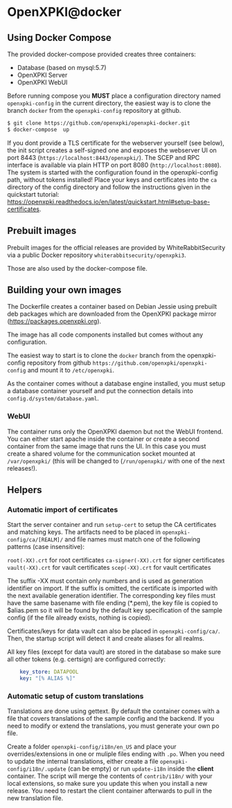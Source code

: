 # OpenXPKI@docker

## Using Docker Compose

The provided docker-compose provided creates three containers:

- Database (based on mysql:5.7)
- OpenXPKI Server
- OpenXPKI WebUI

Before running compose you **MUST** place a configuration directory named `openxpki-config` in the current directory, the easiest way is to clone the branch `docker` from the `openxpki-config` repository at github.

```bash
$ git clone https://github.com/openxpki/openxpki-docker.git
$ docker-compose  up 
```

If you dont provide a TLS certificate for the webserver yourself (see below), the init script creates a self-signed one and exposes the webserver UI on port 8443 (`https://localhost:8443/openxpki/`). The SCEP and RPC interface is available via plain HTTP on port 8080 (`http://localhost:8080`). The system is started with the configuration found in the openxpki-config path, without tokens installed! Place your keys and certificates into the `ca` directory of the config directory and follow the instructions given in the quickstart tutorial: https://openxpki.readthedocs.io/en/latest/quickstart.html#setup-base-certificates.

## Prebuilt images

Prebuilt images for the official releases are provided by WhiteRabbitSecurity via a public Docker repository `whiterabbitsecurity/openxpki3`. 

Those are also used by the docker-compose file.

## Building your own images

The Dockerfile creates a container based on Debian Jessie using prebuilt deb packages which are downloaded from the OpenXPKI package mirror (https://packages.openxpki.org).

The image has all code components installed but comes without any configuration.

The easiest way to start is to clone the `docker` branch from the openxpki-config repository from github `https://github.com/openxpki/openxpki-config` and mount it to `/etc/openxpki`.

As the container comes without a database engine installed, you must setup a database container yourself and put the connection details into `config.d/system/database.yaml`.

### WebUI

The container runs only the OpenXPKI daemon but not the WebUI frontend. You can either start apache inside the container or create a second container from the same image that runs the UI. In this case you must create a shared volume for the communication socket mounted at `/var/openxpki/` (this will be changed to (`/run/openxpki/` with one of the next releases!).

## Helpers

### Automatic import of certificates

Start the server container and run `setup-cert` to setup the CA certificates and matching keys. The artifacts need to be placed in `openxpki-config/ca/[REALM]/` and file names must match one of the following patterns (case insensitive):

`root(-XX).crt` for root certificates
`ca-signer(-XX).crt` for signer certificates
`vault(-XX).crt` for vault certificates
`scep(-XX).crt` for vault certificates

The suffix -XX must contain only numbers and is used as generation identifier on import. If the suffix is omitted, the certificate is imported with the next available generation identifier. The corresponding key files must have the same basename with file ending (*.pem), the key file is copied to $alias.pem so it will be found by the default key specification of the sample config (if the file already exists, nothing is copied).

Certificates/keys for data vault can also be placed in `openxpki-config/ca/`. Then, the startup script will detect it and create aliases for all realms.

All key files (except for data vault) are stored in the database so make sure all other tokens (e.g. certsign) are configured correctly:
```yaml
    key_store: DATAPOOL
    key: "[% ALIAS %]"
```

### Automatic setup of custom translations

Translations are done using gettext. By default the container comes with a file that covers translations of the sample config and the backend. If you need to modify or extend the translations, you must generate your own po file.

Create a folder `openxpki-config/i18n/en_US` and place your overrides/extensions in one or muliple files ending with `.po`. When you need to update the internal translations, either create a file `openxpki-config/i18n/.update` (can be empty) or run `update-i18n` inside the **client** container. The script will merge the contents of `contrib/i18n/` with your local extensions, so make sure you update this when you install a new release. You need to restart the client container afterwards to pull in the new translation file.

